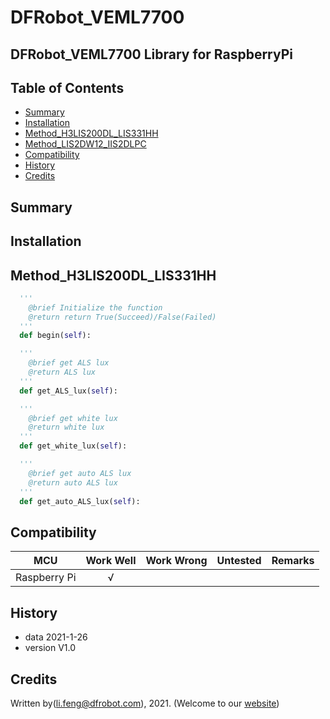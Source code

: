 # DFRobot_VEML7700


## DFRobot_VEML7700 Library for RaspberryPi


## Table of Contents

* [Summary](#summary)
* [Installation](#installation)
* [Method_H3LIS200DL_LIS331HH](#Method_H3LIS200DL_LIS331HH)
* [Method_LIS2DW12_IIS2DLPC](#Method_LIS2DW12_IIS2DLPC)
* [Compatibility](#compatibility)
* [History](#history)
* [Credits](#credits)

## Summary


## Installation


## Method_H3LIS200DL_LIS331HH
```python
  '''
    @brief Initialize the function
    @return return True(Succeed)/False(Failed)
  '''
  def begin(self):

  '''
    @brief get ALS lux
    @return ALS lux
  '''
  def get_ALS_lux(self):

  '''
    @brief get white lux
    @return white lux
  '''
  def get_white_lux(self):

  '''
    @brief get auto ALS lux 
    @return auto ALS lux 
  '''
  def get_auto_ALS_lux(self):
```
## Compatibility

MCU                | Work Well    | Work Wrong   | Untested    | Remarks
------------------ | :----------: | :----------: | :---------: | -----
Raspberry Pi              |      √         |            |             | 



## History

- data 2021-1-26
- version V1.0


## Credits

Written by(li.feng@dfrobot.com), 2021. (Welcome to our [website](https://www.dfrobot.com/))
